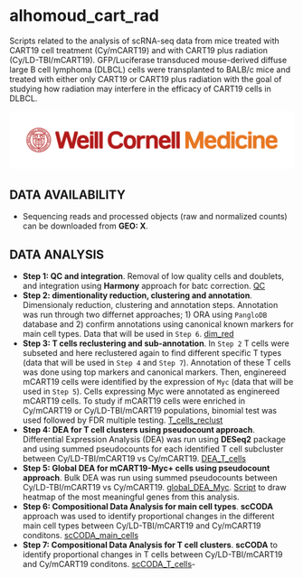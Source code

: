 # alhomoud_cart_rad
Scripts related to the analysis of scRNA-seq data from mice treated with CART19 cell treatment (Cy/mCART19) and with CART19 plus radiation (Cy/LD-TBI/mCART19). GFP/Luciferase transduced mouse-derived diffuse large B cell lymphoma (DLBCL) cells were transplanted to BALB/c mice and treated with either only CART19 or CART19 plus radiation with the goal of studying how radiation may interfere in the efficacy of CART19 cells in DLBCL.

![](WCM_MB_LOGO_HZSS1L_CLR_RGB_new.png)

## DATA AVAILABILITY

* Sequencing reads and processed objects (raw and normalized counts) can be downloaded from **GEO: X**.

## DATA ANALYSIS

- **Step 1: QC and integration**. Removal of low quality cells and doublets, and integration using **Harmony** approach for batc correction. [QC](https://github.com/abcwcm/alhomoud_cart_rad/blob/main/analysis/Guzman_sc_filtering_clean.ipynb)
- **Step 2: dimentionality reduction, clustering and annotation**. Dimensionaly reduction, clustering and annotation steps. Annotation was run through two differnet approaches; 1) ORA using `PangloDB` database and 2) confirm annotations using canonical known markers for main cell types. Data that will be used in `Step 6`. [dim_red](https://github.com/abcwcm/alhomoud_cart_rad/blob/main/analysis/Guzman_harmony_post_integration_clean.ipynb)
- **Step 3: T cells reclustering and sub-annotation**. In `Step 2` T cells were subseted and here reclustered again to find different specific T types (data that will be used in `Step 4` and `Step 7`). Annotation of these T cells was done using top markers and canonical markers. Then, enginereed mCART19 cells were identified by the expression of `Myc` (data that will be used in `Step 5`). Cells expressing Myc were annotated as enginereed mCART19 cells. To study if mCART19 cells were enriched in Cy/mCART19 or Cy/LD-TBI/mCART19 populations, binomial test was used followed by FDR multiple testing. [T_cells_reclust](https://github.com/abcwcm/alhomoud_cart_rad/blob/main/analysis/tcell_reclustering_annotation_clean.ipynb)
- **Step 4: DEA for T cell clusters using pseudocount approach**. Differential Expression Analysis (DEA) was run using **DESeq2** package and using summed pseudocounts for each identified T cell subcluster between Cy/LD-TBI/mCART19 vs Cy/mCART19. [DEA_T_cells](https://github.com/abcwcm/alhomoud_cart_rad/blob/main/analysis/pseudobulk_tcells_clean.ipynb)
- **Step 5: Global DEA for mCART19-Myc+ cells using pseudocount approach**. Bulk DEA was run using summed pseudocounts between Cy/LD-TBI/mCART19 vs Cy/mCART19. [global_DEA_Myc](https://github.com/abcwcm/alhomoud_cart_rad/blob/main/analysis/pseudobulk_CART.ipynb). [Script](ttps://github.com/abcwcm/alhomoud_cart_rad/blob/main/analysis/heatmap_MYC_pos_pseudoDE_all_Tcells.R) to draw heatmap of the most meaningful genes from this analysis. 
- **Step 6: Compositional Data Analysis for main cell types**. **scCODA** approach was used to identify proportional changes in the different main cell types between Cy/LD-TBI/mCART19 and Cy/mCART19 conditons. [scCODA_main_cells](https://github.com/abcwcm/alhomoud_cart_rad/blob/main/analysis/scCODA_compositional_data_all_cell_types.ipynb)
- **Step 7: Compositional Data Analysis for T cell clusters**. **scCODA** to identify proportional changes in T cells between Cy/LD-TBI/mCART19 and Cy/mCART19 conditons. [scCODA_T_cells](https://github.com/abcwcm/alhomoud_cart_rad/blob/main/analysis/scCODA_compositional_data_clean_t_cells.ipynb)-
